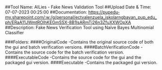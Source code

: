 ##Tool Name: AILies - Fake News Validation Tool
##Upload Date & Time: 07-07-2023 00:25:00
##Documentation: https://pupedu-my.sharepoint.com/:w:/g/personal/ectvalenzuela_iskolarngbayan_pup_edu_ph/ERaA11JWmtROlhKEGmSSX-8B1lsARmTj26n3ZfuXXWOpXA
##Description: Fake News Verification Tool using Naïve Bayes Multinomial Classifier

###Folders:
####OriginalCode
-Contains the original source code of both the gui and batch verification versions.
####BatchVerificationCode
-Contains the source code for the batch verification version.
####ExecutableCode
-Contains the source code for the gui and the packaged gui version.
####Executable
-Contains the packaged gui version.
